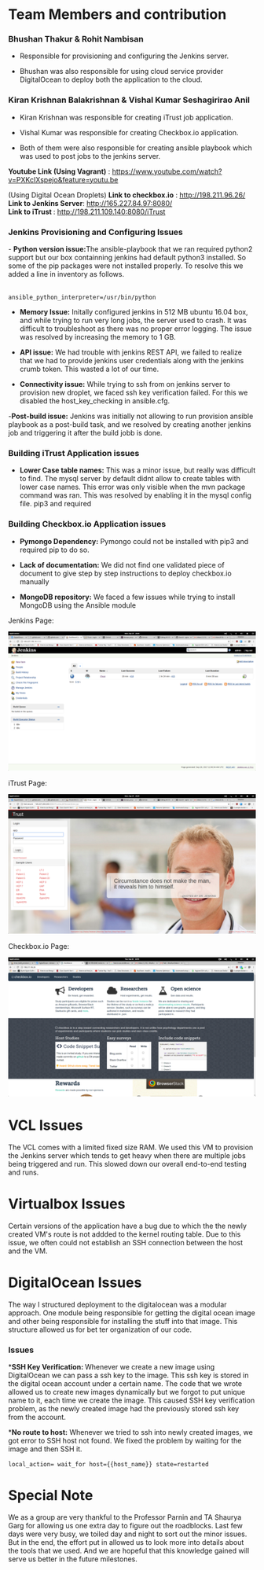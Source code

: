 # Team Members and contribution
<h3>Bhushan Thakur & Rohit Nambisan</h3>

* Responsible for provisioning and configuring the Jenkins server.  

* Bhushan was also responsible for using cloud service provider DigitalOcean to deploy both the application to the cloud.

<h3> Kiran Krishnan Balakrishnan & Vishal Kumar Seshagirirao Anil</h3>

* Kiran Krishnan was responsible for creating iTrust job application.

* Vishal Kumar was responsible for creating Checkbox.io application.

* Both of them were also responsible for creating ansible playbook which was used to post jobs to the jenkins server.

<b>Youtube Link (Using Vagrant)</b> : https://www.youtube.com/watch?v=PXKcIXspejo&feature=youtu.be

(Using Digital Ocean Droplets)
<b>Link to checkbox.io</b> : http://198.211.96.26/ <br>
<b>Link to Jenkins Server</b>: http://165.227.84.97:8080/ <br>
<b>Link to iTrust </b>: http://198.211.109.140:8080/iTrust <br>

<h3> Jenkins Provisioning and Configuring Issues </h3>
  - <b>Python version issue:</b>The ansible-playbook that we ran required python2 support but our box containning jenkins had default python3 installed.
  So some of the pip packages were not installed properly. To resolve this we added a line in inventory as follows. 
 
 ```
 
 ansible_python_interpreter=/usr/bin/python
 
 ```
  - <b>Memory Issue:</b> Initally configured jenkins in 512 MB ubuntu 16.04 box, and while trying to run very long jobs, the server used to crash. It was difficult to troubleshoot as there was no proper error logging. The issue was resolved by increasing the memory to 1 GB. 

  - <b>API issue:</b> We had trouble with jenkins REST API, we failed to realize that we had to provide jenkins user credentials along with the jenkins crumb token. This wasted a lot of our time. 

  - <b>Connectivity issue:</b> While trying to ssh from on jenkins server to provision new droplet, we faced ssh key verification failed. For this we disabled the host_key_checking in ansible.cfg.
  
  -<b>Post-build issue:</b> Jenkins was initially not allowing to run provision ansible playbook as a post-build task, and we resolved by creating another jenkins job and triggering it after the build jobb is done.
  
<h3>Building iTrust Application issues</h3>

  - <b>Lower Case table names:</b> This was a minor issue, but really was difficult to find. The mysql server by default didnt allow to create tables with lower case names. This error was only visible when the mvn package command was ran. This was resolved by enabling it in the mysql config file. pip3 and required 
  
<h3>Building Checkbox.io Application issues</h3>

  - <b>Pymongo Dependency:</b> Pymongo could not be installed with pip3 and required pip to do so. 
 
  - <b>Lack of documentation:</b> We did not find one validated piece of document to give step by step instructions to deploy checkbox.io manually
  
  - <b>MongoDB repository:</b> We faced a few issues while trying to install MongoDB using the Ansible module

Jenkins Page: </br>
 
![Deployed jenkins server](/jenkins.png)

iTrust Page: </br>

![Deployed iTrust page](/itrust.png)

Checkbox.io Page: </br>
 
![Deployed checkbox page](/checkbox.png)

# VCL Issues
The VCL comes with a limited fixed size RAM. We used this VM to provision the Jenkins server which tends to get heavy when there are multiple jobs being triggered and run. This slowed down our overall end-to-end testing and runs. 

# Virtualbox Issues
Certain versions of the application have a bug due to which the the newly created VM's route is not addded to the kernel routing table. Due to this issue, we often could not establish an SSH connection between the host and the VM.

# DigitalOcean Issues
The way I structured deployment to the digitalocean was a modular approach. One module being responsible for getting the digital ocean image and other being responsible for installing the stuff into that image. This structure allowed us for bet ter organization of our code. 
<h3>Issues</h3>
*<b>SSH Key Verification: </b> Whenever we create a new image using DigitalOcean we can pass a ssh key to the image. This ssh key is stored in the digital ocean account under a certain name. The code that we wrote allowed us to create new images dynamically but we forgot to put unique name to it, each time we create the image. This caused SSH key verification problem, as the newly created image had the previously stored ssh key from the account. <br>

*<b>No route to host:</b> Whenever we tried to ssh into newly created images, we got error to SSH host not found. We fixed the problem by waiting for the image and then SSH it.

```
local_action= wait_for host={{host_name}} state=restarted
```
# Special Note
We as a group are very thankful to the Professor Parnin and TA Shaurya Garg for allowing us one extra day to figure out the roadblocks. Last few days were very busy, we toiled day and night to sort out the minor issues. But in the end, the effort put in allowed us to look more into details about the tools that we used. And we are hopeful that this knowledge gained will serve us better in the future milestones. 

